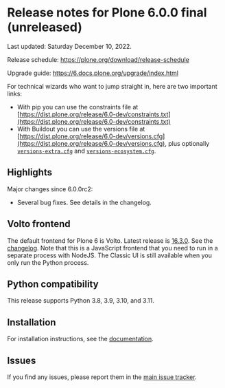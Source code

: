 # Release notes for Plone 6.0.0 final (unreleased)

Last updated: Saturday December 10, 2022.

Release schedule: https://plone.org/download/release-schedule

Upgrade guide: https://6.docs.plone.org/upgrade/index.html

For technical wizards who want to jump straight in, here are two important links:

* With pip you can use the constraints file at [https://dist.plone.org/release/6.0-dev/constraints.txt](https://dist.plone.org/release/6.0-dev/constraints.txt)
* With Buildout you can use the versions file at [https://dist.plone.org/release/6.0-dev/versions.cfg](https://dist.plone.org/release/6.0-dev/versions.cfg), plus optionally [`versions-extra.cfg`](https://dist.plone.org/release/6.0-dev/versions-extra.cfg) and [`versions-ecosystem.cfg`](https://dist.plone.org/release/6.0-dev/versions-ecosystem.cfg).


## Highlights

Major changes since 6.0.0rc2:

* Several bug fixes.  See details in the changelog.


## Volto frontend

The default frontend for Plone 6 is Volto. Latest release is [16.3.0](https://www.npmjs.com/package/@plone/volto/v/16.3.0).  See the [changelog](https://github.com/plone/volto/blob/16.3.0/CHANGELOG.md).
Note that this is a JavaScript frontend that you need to run in a separate process with NodeJS.
The Classic UI is still available when you only run the Python process.


## Python compatibility

This release supports Python 3.8, 3.9, 3.10, and 3.11.


## Installation

For installation instructions, see the [documentation](https://6.docs.plone.org/install/index.html).


## Issues

If you find any issues, please report them in the [main issue tracker](https://github.com/plone/Products.CMFPlone/issues).
